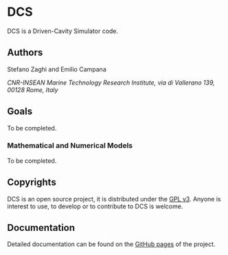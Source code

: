 # DCS

DCS is a Driven-Cavity Simulator code.

## Authors

Stefano Zaghi and Emilio Campana

_CNR-INSEAN Marine Technology Research Institute, via di Vallerano 139, 00128 Rome, Italy_

## Goals

To be completed.

### Mathematical and Numerical Models

To be completed.

## Copyrights

DCS is an open source project, it is distributed under the [GPL v3](http://www.gnu.org/licenses/gpl-3.0.html). Anyone is interest to use, to develop or to contribute to DCS is welcome.

## Documentation

Detailed documentation can be found on the [GitHub pages](http://szaghi.github.com/DCS/index.html) of the project.
